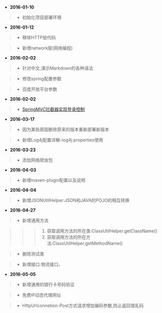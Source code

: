 * **2016-01-10**
 
> + 初始化项目部署环境
  
* **2016-01-12**
 
> + 移除HTTP层代码
  
> + 新增network层(网络编程)
  
* **2016-02-02**
 
> + 针对中文,演示Markdown的各种语法
  
> + 修改spring配置参数

> + 百度开放平台参数

* **2016-02-02**
 
> + [SpringMVC拦截器实现登录控制](https://wuzhuti.cn/2076.html)

* **2016-03-17**
 
> + 因为某些原因删除原来的版本重新部署新版本

> + 新增Log4j配置详解-log4j.properties使用

* **2016-03-23**
 
> + 添加网络爬虫包

* **2016-04-03**
 
> + 新增maven-plugin配置以及说明

* **2016-04-04**
 
> + 新增JSONUtilHelper:JSON和JAVA的POJO的相互转换

* **2016-04-27**
 
> + 新增通用方法

> > > <ol>
> > > <li>获取调用方法的所在类:ClassUtilHelper.getClassName()</li>
> > > <li>获取调用方法的所在方法:ClassUtilHelper.getMethodName()</li>
> > > </ol>

> + 删除测试类

> + 新增接口:物流接口、

* **2016-05-05**
 
> + 新增通用的银行卡号码验证

> + 免费IP动态代理网址

> + HttpUrlconnetion-Post方式请求增加编码参数,防止返回值乱码

 